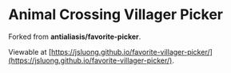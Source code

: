 # Animal Crossing Villager Picker

Forked from **antialiasis/favorite-picker**.

Viewable at [https://jsluong.github.io/favorite-villager-picker/](https://jsluong.github.io/favorite-villager-picker/).
